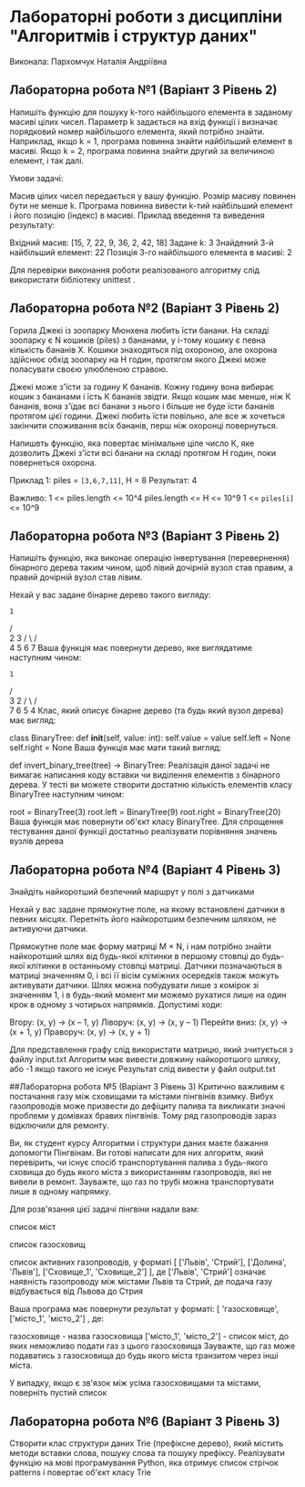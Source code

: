 # Лабораторні роботи з дисципліни "Алгоритмів і структур даних"
Виконала: Пархомчук Наталія Андріївна

## Лабораторна робота №1 (Варіант 3 Рівень 2)
Напишіть функцію для пошуку k-того найбільшого елемента в заданому масиві цілих чисел. Параметр k задається на вхід функції і визначає порядковий номер найбільшого елемента, який потрібно знайти. Наприклад, якщо k = 1, програма повинна знайти найбільший елемент в масиві. Якщо k = 2, програма повинна знайти другий за величиною елемент, і так далі.

Умови задачі:

Масив цілих чисел передається у вашу функцію.
Розмір масиву повинен бути не менше k.
Програма повинна вивести k-тий найбільший елемент і його позицію (індекс) в масиві.
Приклад введення та виведення результату:

Вхідний масив: [15, 7, 22, 9, 36, 2, 42, 18] Задане k: 3 Знайдений 3-й найбільший елемент: 22 Позиція 3-го найбільшого елемента в масиві: 2

Для перевірки виконання роботи реалізованого алгоритму слід використати бібліотеку unittest .

## Лабораторна робота №2 (Варіант 3 Рівень 2)
Горила Джекі  із зоопарку Мюнхена любить їсти банани. На складі зоопарку є N кошиків (piles) з бананами,
у і-тому кошику є певна кількість бананів Х. Кошики знаходяться під охороною, але охорона здійснює обхід зоопарку
на Н годин, протягом якого Джекі може поласувати своєю улюбленою стравою.

Джекі може з'їсти за годину К бананів. Кожну годину вона вибирає кошик з бананами і їсть К бананів звідти.
Якщо кошик має менше, ніж К бананів, вона з'їдає всі банани з нього і більше не буде їсти бананів протягом цієї години.
Джекі любить їсти повільно, але все ж хочеться закінчити споживання всіх бананів, перш ніж охоронці повернуться.

Напишвть функцію, яка повертає мінімальне ціле число К, яке дозволить Джекі з'їсти всі банани на складі протягом Н
годин, поки повернеться охорона.

Приклад 1:
piles = `[3,6,7,11]`,
H = 8
Результат:
4

Важливо:
1 <= piles.length <= 10^4
piles.length <= H <= 10^9
1 <= `piles[i]` <= 10^9

## Лабораторна робота №3 (Варіант 3 Рівень 2)
Напишіть функцію, яка виконає операцію інвертування (перевернення) бінарного дерева таким чином,
щоб лівий дочірній вузол став правим, а правий дочірній вузол став лівим.

Нехай у вас задане бінарне дерево такого вигляду:

    1
   / \
  2   3
 / \ / \
4  5 6  7
Ваша функція має повернути дерево, яке виглядатиме наступним чином:

    1
   / \
  3   2
 / \ / \
7  6 5  4
Клас, який описує бінарне дерево (та будь який вузол дерева) має вигляд:

class BinaryTree:
    def __init__(self, value: int):
        self.value = value
        self.left = None
        self.right = None
Ваша функція має мати такий вигляд:

def invert_binary_tree(tree) -> BinaryTree:
Реалізація даної задачі не вимагає написання коду вставки чи виділення елементів з
бінарного дерева.
У тесті ви можете створити достатню кількість елементів класу BinaryTree наступним чином:

root = BinaryTree(3)
root.left = BinaryTree(9)
root.right = BinaryTree(20)
Ваша функція має повернути об'єкт класу BinaryTree.
Для спрощення тестування даної функції достатньо реалізувати порівняння значень вузлів дерева

## Лабораторна робота №4 (Варіант 4 Рівень 3)
Знайдіть найкоротший безпечний маршрут у полі з датчиками

Нехай у вас задане прямокутне поле, на якому встановлені датчики в певних місцях. Перетніть його найкоротшим безпечним шляхом, не активуючи датчики.

Прямокутне поле має форму матриці M × N, і нам потрібно знайти найкоротший шлях від будь-якої клітинки в першому стовпці до будь-якої клітинки в останньому стовпці матриці. Датчики позначаються в матриці значенням 0, і всі її вісім суміжних осередків також можуть активувати датчики. Шлях можна побудувати лише з комірок зі значенням 1, і в будь-який момент ми можемо рухатися лише на один крок в одному з чотирьох напрямків. Допустимі ходи:

Вгору: (x, y) -> (x – 1, y)
Ліворуч: (x, y) -> (x, y – 1)
Перейти вниз: (x, y) -> (x + 1, y)
Праворуч: (x, y) -> (x, y + 1)

Для представлення графу слід використати матрицю, який зчитується з файлу input.txt
Алгоритм має вивести довжину найкоротшого шляху, або -1 якщо такого не існує
Результат слід вивести у файл output.txt


##Лабораторна робота №5 (Варіант 3 Рівень 3)
Критично важливим є постачання газу між сховищами та містами пінгвінів взимку. Вибух газопроводів може призвести до дефіциту палива та викликати значні проблеми у домівках бравих пінгвінів. Тому ряд газопроводів зараз відключили для ремонту.

Ви, як студент курсу Алгоритми і структури даних маєте бажання допомогти Пінгвінам. Ви готові написати для них алгоритм, який перевірить, чи існує спосіб транспортування палива з будь-якого сховища до будь якого міста з використанням газопроводів, які не вивели в ремонт. Зауважте, що газ по трубі можна транспортувати лише в одному напрямку.

Для розв'язання цієї задачі пінгвіни надали вам:

список міст

список газосховищ

список активних газопроводів, у форматі [ ['Львів', 'Стрий'], ['Долина', 'Львів'], ['Сховище_1', 'Сховище_2'] ], де ['Львів', 'Стрий'] означає наявність газопроводу між містами Львів та Стрий, де подача газу відбувається від Львова до Стрия

Ваша програма має повернути результат у форматі: [ 'газосховище', ['місто_1', 'місто_2'] , де:

газосховище - назва газосховища
['місто_1', 'місто_2'] - список міст, до яких неможливо подати газ з цього газосховища
Зауважте, що газ може подаватись з газосховища до будь якого міста транзитом через інші міста.

У випадку, якщо є зв'язок між усіма газосховищами та містами, поверніть пустий список

## Лабораторна робота №6 (Варіант 3 Рівень 3)
Створити клас структури даних Trie (префіксне дерево), який містить методи вставки слова, пошуку слова та пошуку префіксу. Реалізувати функцію на мові програмування Python, яка отримує список стрічок patterns і повертає об'єкт класу Trie
